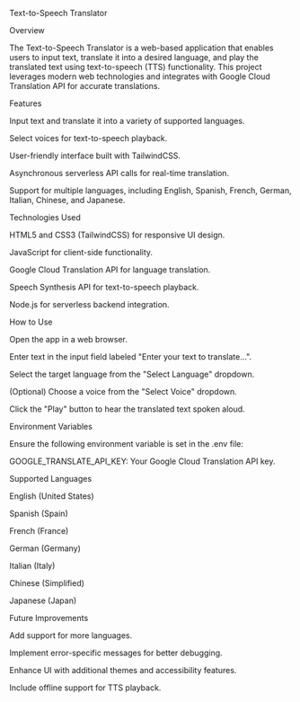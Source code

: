 Text-to-Speech Translator

Overview

The Text-to-Speech Translator is a web-based application that enables users to input text, translate it into a desired language, and play the translated text using text-to-speech (TTS) functionality. This project leverages modern web technologies and integrates with Google Cloud Translation API for accurate translations.

Features

Input text and translate it into a variety of supported languages.

Select voices for text-to-speech playback.

User-friendly interface built with TailwindCSS.

Asynchronous serverless API calls for real-time translation.

Support for multiple languages, including English, Spanish, French, German, Italian, Chinese, and Japanese.

Technologies Used

HTML5 and CSS3 (TailwindCSS) for responsive UI design.

JavaScript for client-side functionality.

Google Cloud Translation API for language translation.

Speech Synthesis API for text-to-speech playback.

Node.js for serverless backend integration.

How to Use

Open the app in a web browser.

Enter text in the input field labeled "Enter your text to translate...".

Select the target language from the "Select Language" dropdown.

(Optional) Choose a voice from the "Select Voice" dropdown.

Click the "Play" button to hear the translated text spoken aloud.

Environment Variables

Ensure the following environment variable is set in the .env file:

GOOGLE_TRANSLATE_API_KEY: Your Google Cloud Translation API key.

Supported Languages

English (United States)

Spanish (Spain)

French (France)

German (Germany)

Italian (Italy)

Chinese (Simplified)

Japanese (Japan)

Future Improvements

Add support for more languages.

Implement error-specific messages for better debugging.

Enhance UI with additional themes and accessibility features.

Include offline support for TTS playback.
